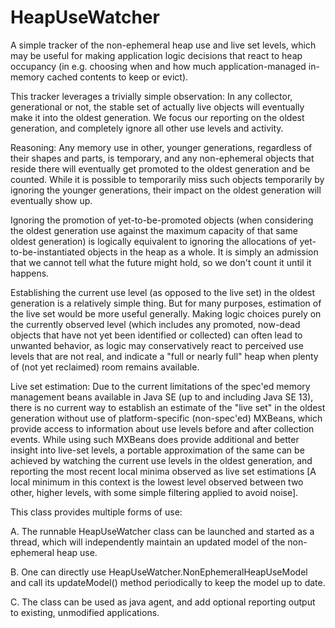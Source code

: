 HeapUseWatcher
===========

A simple tracker of the non-ephemeral heap use and live set levels, which may be useful
for making application logic decisions that react to heap occupancy (in e.g. choosing
when and how much application-managed in-memory cached contents to keep or evict).

This tracker leverages a trivially simple observation: In any collector, generational
or not, the stable set of actually live objects will eventually make it into the oldest
generation. We focus our reporting on the oldest generation, and completely ignore
all other use levels and activity.

Reasoning: Any memory use in other, younger generations, regardless of their shapes and
parts, is temporary, and any non-ephemeral objects that reside there will eventually get
promoted to the oldest generation and be counted. While it is possible to temporarily
miss such objects temporarily by ignoring the younger generations, their impact on the
oldest generation will eventually show up.

Ignoring the promotion of yet-to-be-promoted objects (when considering the oldest
generation use against the maximum capacity of that same oldest generation) is logically
equivalent to ignoring the allocations of yet-to-be-instantiated objects in the heap
as a whole. It is simply an admission that we cannot tell what the future might hold,
so we don't count it until it happens.

Establishing the current use level (as opposed to the live set) in the oldest
generation is a relatively simple thing. But for many purposes, estimation of the
live set would be more useful generally. Making logic choices purely on the
currently observed level (which includes any promoted, now-dead objects that have
not yet been identified or collected) can often lead to unwanted behavior, as
logic may conservatively react to perceived use levels that are not real, and
indicate a "full or nearly full" heap when plenty of (not yet reclaimed) room
remains available.

Live set estimation:
Due to the current limitations of the spec'ed memory management beans available in Java
SE (up to and including Java SE 13), there is no current way to establish an estimate
of the "live set" in the oldest generation without use of platform-specific (non-spec'ed)
MXBeans, which provide access to information about use levels before and after collection
events. While using such MXBeans does provide additional and better insight into live-set
levels, a portable approximation of the same can be achieved by watching the current use
levels in the oldest generation, and reporting the most recent local minima observed as
live set estimations [A local minimum in this context is the lowest level observed between
two other, higher levels, with some simple filtering applied to avoid noise].

This class provides multiple forms of use:

A. The runnable HeapUseWatcher class can be
launched and started as a thread, which will independently
maintain an updated model of the non-ephemeral heap use.

B. One can directly use HeapUseWatcher.NonEphemeralHeapUseModel
and call its updateModel() method periodically to keep the model
up to date.

C. The class can be used as java agent, and add optional
reporting output to existing, unmodified applications.
